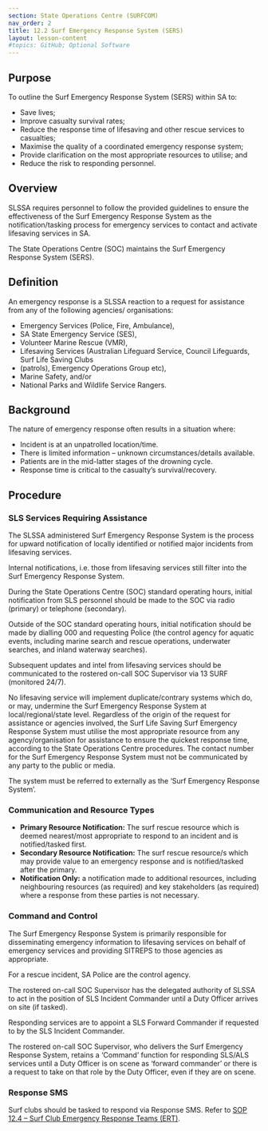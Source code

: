 ```yaml
---
section: State Operations Centre (SURFCOM)
nav_order: 2
title: 12.2 Surf Emergency Response System (SERS)
layout: lesson-content
#topics: GitHub; Optional Software
---
```


## Purpose

To outline the Surf Emergency Response System (SERS) within SA to:

- Save lives;
- Improve casualty survival rates;
- Reduce the response time of lifesaving and other rescue services to casualties;
- Maximise the quality of a coordinated emergency response system;
- Provide clarification on the most appropriate resources to utilise; and
- Reduce the risk to responding personnel.

## Overview

SLSSA requires personnel to follow the provided guidelines to ensure the effectiveness of the Surf Emergency Response System as the notification/tasking process for emergency services to contact and activate lifesaving services in SA.

The State Operations Centre (SOC) maintains the Surf Emergency Response System (SERS).

## Definition

An emergency response is a SLSSA reaction to a request for assistance from any of the following agencies/ organisations:

- Emergency Services (Police, Fire, Ambulance),
- SA State Emergency Service (SES),
- Volunteer Marine Rescue (VMR),
- Lifesaving Services (Australian Lifeguard Service, Council Lifeguards, Surf Life Saving Clubs
- (patrols), Emergency Operations Group etc),
- Marine Safety, and/or
- National Parks and Wildlife Service Rangers.

## Background

The nature of emergency response often results in a situation where:

- Incident is at an unpatrolled location/time.
- There is limited information – unknown circumstances/details available.
- Patients are in the mid-latter stages of the drowning cycle.
- Response time is critical to the casualty’s survival/recovery.

## Procedure

### SLS Services Requiring Assistance

The SLSSA administered Surf Emergency Response System is the process for upward notification of locally identified or notified major incidents from lifesaving services.

Internal notifications, i.e. those from lifesaving services still filter into the Surf Emergency Response System.

During the State Operations Centre (SOC) standard operating hours, initial notification from SLS personnel should be made to the SOC via radio (primary) or telephone (secondary).

Outside of the SOC standard operating hours, initial notification should be made by dialling 000 and requesting Police (the control agency for aquatic events, including marine search and rescue operations, underwater searches, and inland waterway searches).

Subsequent updates and intel from lifesaving services should be communicated to the rostered on-call SOC Supervisor via 13 SURF (monitored 24/7).

No lifesaving service will implement duplicate/contrary systems which do, or may, undermine the Surf Emergency Response System at local/regional/state level. Regardless of the origin of the request for assistance or agencies involved, the Surf Life Saving Surf Emergency Response System must utilise the most appropriate resource from any agency/organisation for assistance to ensure the quickest response time, according to the State Operations Centre procedures. The contact number for the Surf Emergency Response System must not be communicated by any party to the public or media.

The system must be referred to externally as the ‘Surf Emergency Response System’.

### Communication and Resource Types

- **Primary Resource Notification:** The surf rescue resource which is deemed nearest/most appropriate to respond to an incident and is notified/tasked first.
- **Secondary Resource Notification:** The surf rescue resource/s which may provide value to an emergency response and is notified/tasked after the primary.
- **Notification Only:** a notification made to additional resources, including neighbouring resources (as required) and key stakeholders (as required) where a response from these parties is not necessary.

### Command and Control

The Surf Emergency Response System is primarily responsible for disseminating emergency information to lifesaving services on behalf of emergency services and providing SITREPS to those agencies as appropriate.

For a rescue incident, SA Police are the control agency.

The rostered on-call SOC Supervisor has the delegated authority of SLSSA to act in the position of SLS Incident Commander until a Duty Officer arrives on site (if tasked).

Responding services are to appoint a SLS Forward Commander if requested to by the SLS Incident Commander.

The rostered on-call SOC Supervisor, who delivers the Surf Emergency Response System, retains a ‘Command’ function for responding SLS/ALS services until a Duty Officer is on scene as ‘forward commander’ or there is a request to take on that role by the Duty Officer, even if they are on scene.

### Response SMS

Surf clubs should be tasked to respond via Response SMS. Refer to [SOP 12.4 – Surf Club Emergency Response Teams (ERT)](12.4-surf-club-emergency-response-teams-ert).